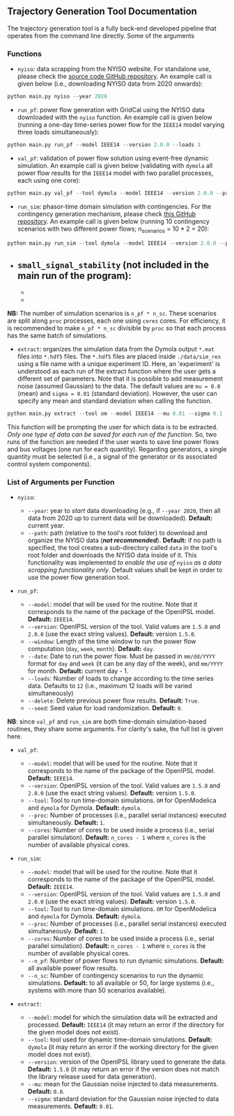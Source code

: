 ## Trajectory Generation Tool Documentation

The trajectory generation tool is a fully back-end developed pipeline that operates from the command line directly. Some of the arguments

### Functions

- `nyiso`: data scrapping from the NYISO website. For standalone use, please check the [source code GitHub repository](https://github.com/ALSETLab/NYISO_Load_Forecast_Data). An example call is given below (i.e., downloading NYISO data from 2020 onwards):

```python
python main.py nyiso --year 2020
```

- `run_pf`: power flow generation with GridCal using the NYISO data downloaded with the `nyiso` function. An example call is given below (running a one-day time-series power flow for the `IEEE14` model varying three loads simultaneously):

```python
python main.py run_pf --model IEEE14 --version 2.0.0 --loads 3
```

- `val_pf`: validation of power flow solution using event-free dynamic simulation. An example call is given below (validating with `dymola` all power flow results for the `IEEE14` model with two parallel processes, each using one core):

```python
python main.py val_pf --tool dymola --model IEEE14 --version 2.0.0 --proc 2 --cores 1
```

- `run_sim`: phasor-time domain simulation with contingencies. For the contingency generation mechanism, please check [this GitHub repository](https://github.com/ALSETLab/Synthetic_Data_Generation_ML_Small_Signal). An example call is given below (running 10 contingency scenarios with two different power flows; n<sub>scenarios</sub> = 10 * 2 = 20):

```python
python main.py run_sim --tool dymola --model IEEE14 --version 2.0.0 --proc 2 --cores 1 --n_pf 2 --n_sc 10
```

- `small_signal_stability` (not included in the main run of the program):
  -
  -
  -

**NB:** The number of simulation scenarios is `n_pf * n_sc`. These scenarios are split along `proc` processes, each one using `cores` cores. For efficiency, it is recommended to make `n_pf * n_sc` divisible by `proc` so that each process has the same batch of simulations.

- `extract`: organizes the simulation data from the Dymola output `*.mat` files into `*.hdf5` files. The `*.hdf5` files are placed inside `./data/sim_res` using a file name with a unique experiment ID. Here, an 'experiment' is understood as each run of the extract function where the user gets a different set of parameters. Note that it is possible to add measurement noise (assumed Gaussian) to the data. The default values are `mu = 0.0` (mean) and `sigma = 0.01` (standard deviation). However, the user can specify any mean and standard deviation when calling the function.

```python
python main.py extract --tool om --model IEEE14 --mu 0.01 --sigma 0.1
```

This function will be prompting the user for which data is to be extracted. _Only one type of data can be saved for each run of the function_. So, two runs of the function are needed if the user wants to save line power flows and bus voltages (one run for each quantity). Regarding generators, a single quantity must be selected (i.e., a signal of the generator or its associated control system components).

### List of Arguments per Function

- `nyiso`:
  - `--year`: year to _start_ data downloading (e.g., if `--year 2020`, then all data from 2020 up to current data will be downloaded). **Default:** current year.
  - `--path`: path (relative to the tool's root folder) to download and organize the NYISO data (**_not recommended_**). **Default:** if no path is specified, the tool creates a sub-directory called `data` in the tool's root folder and downloads the NYISO data inside of it. This functionality was implemented _to enable the use of_ `nyiso` _as a data scrapping functionality only_. Default values shall be kept in order to use the power flow generation tool.

- `run_pf`:
  - `--model`: model that will be used for the routine. Note that it corresponds to the name of the package of the OpenIPSL model. **Default:** `IEEE14`.
  - `--version`: OpenIPSL version of the tool. Valid values are `1.5.0` and `2.0.0` (use the exact string values). **Default:** version `1.5.0`.
  - `--window`: Length of the time window to run the power flow computation (`day`, `week`, `month`). **Default:** `day`.
  - `--date`: Date to run the power flow. Must be passed in `mm/dd/YYYY` format for `day` and `week` (it can be any day of the week), and `mm/YYYY` for month. **Default:** current day - 1.
  - `--loads`: Number of loads to change according to the time series data. Defaults to `12` (i.e., maximum 12 loads will be varied simultaneously)
  - `--delete`: Delete previous power flow results. **Default:** `True`.
  - `--seed`: Seed value for load randomization. **Default:** `0`.

**NB**: since `val_pf` and `run_sim` are both time-domain simulation-based routines, they share some arguments. For clarity's sake, the full list is given here.

- `val_pf`:
  - `--model`: model that will be used for the routine. Note that it corresponds to the name of the package of the OpenIPSL model. **Default:** `IEEE14`.
  - `--version`: OpenIPSL version of the tool. Valid values are `1.5.0` and `2.0.0` (use the exact string values). **Default:** version `1.5.0`.
  - `--tool`: Tool to run time-domain simulations. `OM` for OpenModelica and `dymola` for Dymola. **Default:** `dymola`.
  - `--proc`: Number of processes (i.e., parallel serial instances) executed simultaneously. **Default:** `1`.
  - `--cores`: Number of cores to be used inside a process (i.e., serial parallel simulation). **Default:** `n_cores - 1` where `n_cores` is the number of available physical cores.

- `run_sim`:
  - `--model`: model that will be used for the routine. Note that it corresponds to the name of the package of the OpenIPSL model. **Default:** `IEEE14`.
  - `--version`: OpenIPSL version of the tool. Valid values are `1.5.0` and `2.0.0` (use the exact string values). **Default:** version `1.5.0`.
  - `--tool`: Tool to run time-domain simulations. `OM` for OpenModelica and `dymola` for Dymola. **Default:** `dymola`.
  - `--proc`: Number of processes (i.e., parallel serial instances) executed simultaneously. **Default:** `1`.
  - `--cores`: Number of cores to be used inside a process (i.e., serial parallel simulation). **Default:** `n_cores - 1` where `n_cores` is the number of available physical cores.
  - `--n_pf`: Number of power flows to run dynamic simulations. **Default:** all available power flow results.
  - `--n_sc`: Number of contingency scenarios to run the dynamic simulations. **Default:** to all available or 50, for large systems (i.e., systems with more than 50 scenarios available).

- `extract`:
  - `--model`: model for which the simulation data will be extracted and processed. **Default:** `IEEE14` (it may return an error if the directory for the given model does not exist).
  - `--tool`: tool used for dynamic time-domain simulations. **Default:** `dymola` (it may return an error if the working directory for the given model does not exist).
  - `--version`: version of the OpenIPSL library used to generate the data. **Default:** `1.5.0` (it may return an error if the version does not match the library release used for data generation).
  - `--mu`: mean for the Gaussian noise injected to data measurements. **Default:** `0.0`.
  - `--sigma`: standard deviation for the Gaussian noise injected to data measurements. **Default:** `0.01`.
